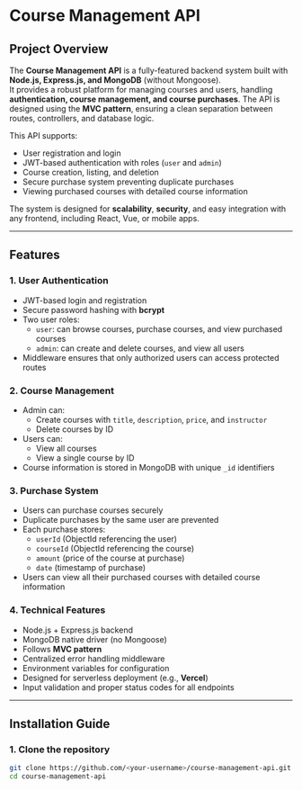 # Course Management API

## Project Overview
The **Course Management API** is a fully-featured backend system built with **Node.js, Express.js, and MongoDB** (without Mongoose).  
It provides a robust platform for managing courses and users, handling **authentication, course management, and course purchases**. The API is designed using the **MVC pattern**, ensuring a clean separation between routes, controllers, and database logic.  

This API supports:

- User registration and login
- JWT-based authentication with roles (`user` and `admin`)
- Course creation, listing, and deletion
- Secure purchase system preventing duplicate purchases
- Viewing purchased courses with detailed course information

The system is designed for **scalability**, **security**, and easy integration with any frontend, including React, Vue, or mobile apps.

---

## Features

### 1. User Authentication
- JWT-based login and registration
- Secure password hashing with **bcrypt**
- Two user roles:
  - `user`: can browse courses, purchase courses, and view purchased courses
  - `admin`: can create and delete courses, and view all users
- Middleware ensures that only authorized users can access protected routes

### 2. Course Management
- Admin can:
  - Create courses with `title`, `description`, `price`, and `instructor`
  - Delete courses by ID
- Users can:
  - View all courses
  - View a single course by ID
- Course information is stored in MongoDB with unique `_id` identifiers

### 3. Purchase System
- Users can purchase courses securely
- Duplicate purchases by the same user are prevented
- Each purchase stores:
  - `userId` (ObjectId referencing the user)
  - `courseId` (ObjectId referencing the course)
  - `amount` (price of the course at purchase)
  - `date` (timestamp of purchase)
- Users can view all their purchased courses with detailed course information

### 4. Technical Features
- Node.js + Express.js backend
- MongoDB native driver (no Mongoose)
- Follows **MVC pattern**
- Centralized error handling middleware
- Environment variables for configuration
- Designed for serverless deployment (e.g., **Vercel**)
- Input validation and proper status codes for all endpoints

---

## Installation Guide

### 1. Clone the repository
```bash
git clone https://github.com/<your-username>/course-management-api.git
cd course-management-api
```
